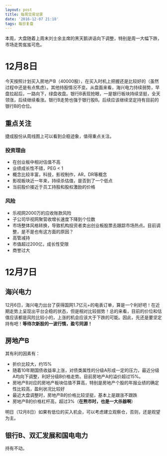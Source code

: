 ```yaml
---
layout: post
title: 每周交易记录
date: '2016-12-07 21:18'
tags: 每日复盘
---
```


本周，大盘随着上周末刘士余主席的黑天鹅讲话向下调整，特别是周一大幅下跌，市场走势岌岌可危。

# 12月8日

今天按照计划买入房地产B（40000股），在买入时机上把握还是比较好的（虽然过程中还是有点焦虑）。其他持股情况不变。从盘面来看，海兴电力持续弱势，早盘拉起后，一路向下，绿盘收盘。银行B表现抢眼，一是银行板块持续坚挺，全天领涨，后续继续看涨。银行B走势也强于银行股B。后续应该继续坚定持有目前的银行B的仓位。

## 重点关注

捷成股份从周线图上可以看到企稳迹象，值得重点关注。

### 投资理由

- 在创业板中相对估值不高
- 业绩成长性不错，PEG < 1
- 概念比较丰富，科技，影视制作，AR，DR等概念
- 影视板块近一年来，持续杀估值，是否到了一个低点
- 当前股价接近于员工持股和股权激励的价格

### 风险

- 乐视网2000万的应收账款风险
- 子公司华视网聚营收增长速度下降到个位数
- 市场整体风格转换，导致机构投资者卖出创业板股票去跟踪市场热点。目前调整，是不是也有这方面的原因？
- 高管减持
- 市值超过200亿，成长性受限
- 商誉过大

# 12月7日

## 海兴电力

12月6日，海兴电力出台了获得国网1.7亿元+的电表订单，算是一个利好吧！在近期走势上呈现出平台企稳的状态，但是相对比较弱势！总的来看，目前的价位和估值应该都是风险比较小的，上涨的机会应该大于下跌的可能。因此，先还是要坚定持有吧！**等待次新股的一波行情，盈亏同源！**

## 房地产B

其有利的因素有：

- 折价比较大，约15%
- 随着10年期国债收益率上涨，对债类属性的分级A形成一定的压力，最近分级A均向下调整，利好分级B价格走势。目前房地产A的溢价超过15%。
- 房地产B对应的房地产板块估值不算高，特别是房地产个股的年报业绩的确定性比较高，盈利状况比较好
- 最近大盘调整时，房地产B的价格比较坚挺，基本上是跟涨不跟跌
- 房地产B的价格杠杆高，超过3%（**在熊市时，也是一大杀器啊**）

明日（12月8日）如果有低位的买入机会，可以考虑建立观察仓，否则，还是观望为主。

## 银行B、双汇发展和国电电力

持有不动。
